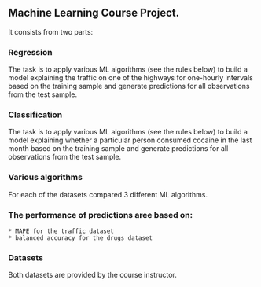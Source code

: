 ## Machine Learning Course Project.

It consists from two parts:

### Regression
The task is to apply various ML algorithms (see the rules below) to build a model explaining the traffic on one of the highways for one-hourly intervals based on the training sample and generate predictions for all observations from the test sample.

### Classification
The task is to apply various ML algorithms (see the rules below) to build a model explaining whether a particular person consumed cocaine in the last month based on the training sample and generate predictions for all observations from the test sample.

### Various algorithms
For each of the datasets compared 3 different ML algorithms.

### The performance of predictions aree based on:
    * MAPE for the traffic dataset
    * balanced accuracy for the drugs dataset
    
### Datasets
Both datasets are provided by the course instructor.
